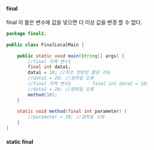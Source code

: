 #### final
final 이 붙은 변수에 값을 넣으면 더 이상 값을 변경 할 수 없다.
```java
package final1;  
  
public class FinalLocalMain {  
  
    public static void main(String[] args) {  
        //final 지역 변수1  
        final int data1;  
        data1 = 10; //최초 한번만 할당 가능  
        //data1 = 20; //컴파일 오류  
        //final 지역 변수2        final int data2 = 10;  
        //data2 = 20; //컴파일 오류  
        method(10);  
    }  
  
    static void method(final int parameter) {  
        //parameter = 20; //컴파일 오류  
    }  
}
```

#### static final